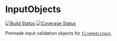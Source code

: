 # InputObjects

[![Build Status](https://travis-ci.org/Firehed/inputobjects.svg?branch=master)](https://travis-ci.org/Firehed/inputobjects)
[![Coverage Status](https://coveralls.io/repos/github/Firehed/inputobjects/badge.svg?branch=phpcs)](https://coveralls.io/github/Firehed/inputobjects?branch=phpcs)

Premade input validation objects for [`firehed/input`](https://github.com/firehed/input).

